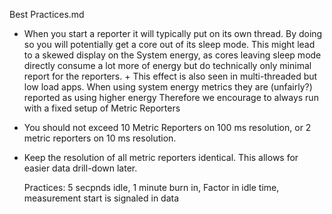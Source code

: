 Best Practices.md


- When you start a reporter it will typically put on its own thread. By doing so
  you will potentially get a core out of its sleep mode. This might lead to a 
  skewed display on the System energy, as cores leaving sleep mode directly consume a lot 
  more of energy but do technically only minimal report for the reporters.
      + This effect is also seen in multi-threaded but low load apps. When using 
        system energy metrics they are (unfairly?) reported as using higher energy
        Therefore we encourage to always run with a fixed setup of Metric Reporters
- You should not exceed 10 Metric Reporters on 100 ms resolution, or 2 metric reporters
  on 10 ms resolution.
- Keep the resolution of all metric reporters identical. This allows for easier 
  data drill-down later.

  Practices: 5 secpnds idle, 1 minute burn in, Factor in idle time, measurement start is signaled in data